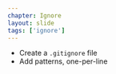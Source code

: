 ```yaml
---
chapter: Ignore
layout: slide
tags: ['ignore']
---
```


* Create a `.gitignore` file
* Add patterns, one-per-line
